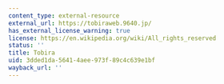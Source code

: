 ```yaml
---
content_type: external-resource
external_url: https://tobiraweb.9640.jp/
has_external_license_warning: true
license: https://en.wikipedia.org/wiki/All_rights_reserved
status: ''
title: Tobira
uid: 3dded1da-5641-4aee-973f-89c4c639e1bf
wayback_url: ''
---
```

